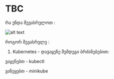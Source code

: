 # TBC
რა უნდა შევასრულოთ : 

![alt text](https://s3.eu-west-1.amazonaws.com/by.bucket-exadel/tbc.png)


როგორ შევასრულე :


1) Kubernetes - დავაყენე შემდეგი ბრძანებებით: 

  ვაყენებთ - kubectl
  
  ვანეყებთ - minikube
  

